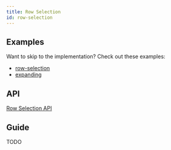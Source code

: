```yaml
---
title: Row Selection
id: row-selection
---
```


## Examples

Want to skip to the implementation? Check out these examples:

- [row-selection](../examples/react/row-selection)
- [expanding](../examples/react/expanding)

## API

[Row Selection API](../api/row-selection.md)

## Guide

TODO
